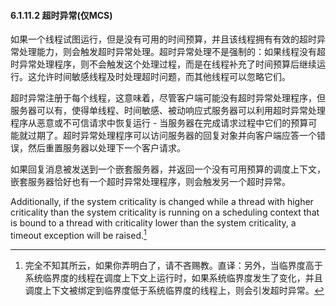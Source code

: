 #### 6.1.11.2  超时异常(仅MCS)

如果一个线程试图运行，但是没有可用的时间预算，并且该线程拥有有效的超时异常处理能力，则会触发超时异常处理。超时异常处理不是强制的：如果线程没有超时异常处理程序，则不会触发这个处理过程，而是在线程补充了时间预算后继续运行。这允许时间敏感线程及时处理超时问题，而其他线程可以忽略它们。

超时异常注册于每个线程，这意味着，尽管客户端可能没有超时异常处理程序，但服务器可以有，使得单线程、时间敏感、被动响应式服务器可以利用超时异常处理程序从恶意或不可信请求中恢复运行 - 当服务器在完成请求过程中它们的预算可能就过期了。超时异常处理程序可以访问服务器的回复对象并向客户端应答一个错误，然后重置服务器以处理下一个客户请求。

如果回复消息被发送到一个嵌套服务器，并返回一个没有可用预算的调度上下文，嵌套服务器恰好也有一个超时异常处理程序，则会触发另一个超时异常。

Additionally, if the system criticality is changed while a thread with higher criticality than the system criticality is running on a scheduling context that is bound to a thread with criticality lower than the system criticality, a timeout exception will be raised.[^1]

[^1]: 完全不知其所云，如果你弄明白了，请不吝赐教。直译：另外，当临界度高于系统临界度的线程在调度上下文上运行时，如果系统临界度发生了变化，并且调度上下文被绑定到临界度低于系统临界度的线程上，则会引发超时异常。
